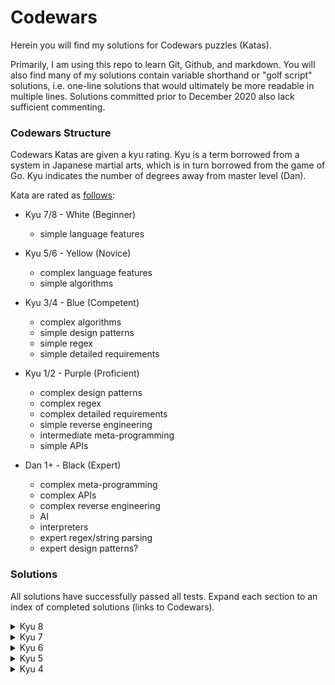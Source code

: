 # Codewars

Herein you will find my solutions for Codewars puzzles (Katas).

Primarily, I am using this repo to learn Git, Github, and markdown. You will also find many of my solutions contain
variable shorthand or "golf script" solutions, i.e. one-line solutions that would ultimately be more readable
in multiple lines. Solutions committed prior to December 2020 also lack sufficient commenting.

### Codewars Structure

Codewars Katas are given a kyu rating. Kyu is a term borrowed from a system in Japanese martial arts, which is in turn 
borrowed from the game of Go. Kyu indicates the number of degrees away from master level (Dan).

Kata are rated as [follows](https://www.codewars.com/topics/kata-ranking):

* Kyu 7/8 - White (Beginner)
    * simple language features

* Kyu 5/6 - Yellow (Novice)
    * complex language features
    * simple algorithms

* Kyu 3/4 - Blue (Competent)
    * complex algorithms
    * simple design patterns
    * simple regex
    * simple detailed requirements

* Kyu 1/2 - Purple (Proficient)
    * complex design patterns
    * complex regex
    * complex detailed requirements
    * simple reverse engineering
    * intermediate meta-programming
    * simple APIs
    
* Dan 1+ - Black (Expert)
    * complex meta-programming
    * complex APIs
    * complex reverse engineering
    * AI
    * interpreters
    * expert regex/string parsing
    * expert design patterns?
    
### Solutions

All solutions have successfully passed all tests. Expand each section to an index of completed solutions (links to Codewars).

<details>
<summary>Kyu 8</summary>

* [Area or Perimeter](https://www.codewars.com/kata/5ab6538b379d20ad880000ab)
* [Can we divide it?](https://www.codewars.com/kata/5a2b703dc5e2845c0900005a)
* [Convert a Number to a String!](https://www.codewars.com/kata/5265326f5fda8eb1160004c8)
* [Even or Odd](https://www.codewars.com/kata/53da3dbb4a5168369a0000fe)
* [Find the Difference in Age between Oldest and Youngest Family Members](https://www.codewars.com/kata/5720a1cb65a504fdff0003e2)
* [Find the first non-consecutive number](https://www.codewars.com/kata/58f8a3a27a5c28d92e000144)
* [Find the smallest integer in the array](https://www.codewars.com/kata/55a2d7ebe362935a210000b2)
* [get ascii value of character](https://www.codewars.com/kata/55acfc59c3c23d230f00006d)
* [Grasshopper - Check for factor](https://www.codewars.com/kata/55cbc3586671f6aa070000fb)
* [Grasshopper - Messi goals function](https://www.codewars.com/kata/55f73be6e12baaa5900000d4)
* [Is he gonna survive?](https://www.codewars.com/kata/59ca8246d751df55cc00014c)
* [Multiply](https://www.codewars.com/kata/50654ddff44f800200000004)
* [Number toString](https://www.codewars.com/kata/53934feec44762736c00044b)
* [Opposite number](https://www.codewars.com/kata/56dec885c54a926dcd001095)
* [Remove First and Last Character](https://www.codewars.com/kata/56bc28ad5bdaeb48760009b0)
* [Return Negative](https://www.codewars.com/kata/55685cd7ad70877c23000102)
* [String repeat](https://www.codewars.com/kata/57a0e5c372292dd76d000d7e)
* [Sum of positive](https://www.codewars.com/kata/5715eaedb436cf5606000381)
* [Watermelon](https://www.codewars.com/kata/55192f4ecd82ff826900089e)
* [Will you make it?](https://www.codewars.com/kata/5861d28f124b35723e00005e)
* [You Can't Code Under Pressure #1](https://www.codewars.com/kata/53ee5429ba190077850011d4)

</details>

<details>
<summary>Kyu 7</summary>

* [Beginner Series #3 Sum of Numbers](https://www.codewars.com/kata/55f2b110f61eb01779000053)
* [Complementary DNA](https://www.codewars.com/kata/554e4a2f232cdd87d9000038)
* [Descending Order](https://www.codewars.com/kata/5467e4d82edf8bbf40000155)
* [Disemvowel Trolls](https://www.codewars.com/kata/52fba66badcd10859f00097e)
* [Even odd disparity](https://www.codewars.com/kata/59c62f1bdcc40560a2000060)
* [Exes and Ohs](https://www.codewars.com/kata/55908aad6620c066bc00002a)
* [Find all occurrences of an element in an array](https://www.codewars.com/kata/59a9919107157a45220000e1)
* [Find the Missing Number](https://www.codewars.com/kata/57f5e7bd60d0a0cfd900032d)
* [Find the name of the lucky variable](https://www.codewars.com/kata/5a47d5ddd8e145ff6200004e)
* [Get the Middle Character](https://www.codewars.com/kata/56747fd5cb988479af000028)
* [GPS coordinate conversions - DD to DMS](https://www.codewars.com/kata/5a72fd224a6b3463b00000a0)
* [Growth of a Population](https://www.codewars.com/kata/563b662a59afc2b5120000c6)
* [Highest and Lowest](https://www.codewars.com/kata/554b4ac871d6813a03000035)
* [Isograms](https://www.codewars.com/kata/54ba84be607a92aa900000f1)
* [Jaden Casing Strings](https://www.codewars.com/kata/5390bac347d09b7da40006f6)
* [List Filtering](https://www.codewars.com/kata/53dbd5315a3c69eed20002dd)
* [Mumbling](https://www.codewars.com/kata/5667e8f4e3f572a8f2000039)
* [Reverse the bits in an integer](https://www.codewars.com/kata/5959ec605595565f5c00002b)
* [Shortest Word](https://www.codewars.com/kata/57cebe1dc6fdc20c57000ac9)
* [Simple string reversal](https://www.codewars.com/kata/5a71939d373c2e634200008e)
* [Square Every Digit](https://www.codewars.com/kata/546e2562b03326a88e000020)
* [String Doubles](https://www.codewars.com/kata/5a145ab08ba9148dd6000094)
* [Sum of two lowest positive integers](https://www.codewars.com/kata/558fc85d8fd1938afb000014)
* [Vowel Count](https://www.codewars.com/kata/54ff3102c1bad923760001f3)
* [You're a square!](https://www.codewars.com/kata/54c27a33fb7da0db0100040e)
</details>

<details>
<summary>Kyu 6</summary>

* [Array.diff](https://www.codewars.com/kata/523f5d21c841566fde000009)
* [Bit Counting](https://www.codewars.com/kata/526571aae218b8ee490006f4)
* [Counting Duplicates](https://www.codewars.com/kata/54bf1c2cd5b56cc47f0007a1)
* [Create Phone Number](https://www.codewars.com/kata/525f50e3b73515a6db000b83)
* [Decode the Morse code](https://www.codewars.com/kata/54b724efac3d5402db00065e)
* [Dubstep](https://www.codewars.com/kata/551dc350bf4e526099000ae5)
* [Duplicate Encoder](https://www.codewars.com/kata/54b42f9314d9229fd6000d9c)
* [Encrypt this!](https://www.codewars.com/kata/5848565e273af816fb000449)
* [Find the odd int](https://www.codewars.com/kata/54da5a58ea159efa38000836)
* [Find The Parity Outlier](https://www.codewars.com/kata/5526fc09a1bbd946250002dc)
* [Multiples of 3 or 5](https://www.codewars.com/kata/514b92a657cdc65150000006)
* [Persistent Bugger.](https://www.codewars.com/kata/55bf01e5a717a0d57e0000ec)
* [Replace With Alphabet Position](https://www.codewars.com/kata/546f922b54af40e1e90001da)
* [Row of the odd triangle](https://www.codewars.com/kata/5d5a7525207a674b71aa25b5)
* [Split Strings](https://www.codewars.com/kata/515de9ae9dcfc28eb6000001)
* [Stop gninnipS My sdroW!](https://www.codewars.com/kata/5264d2b162488dc400000001)
* [String Letter Counting](https://www.codewars.com/kata/59e19a747905df23cb000024)
* [Sum of Digits/Digital Root](https://www.codewars.com/kata/541c8630095125aba6000c00)
* [Take a Ten Minute Walk](https://www.codewars.com/kata/54da539698b8a2ad76000228)
* [Texting with an old-school mobile phone](https://www.codewars.com/kata/5ca24526b534ce0018a137b5)
* [Tribonacci Sequence](https://www.codewars.com/kata/556deca17c58da83c00002db)
* [Who likes it?](https://www.codewars.com/kata/5266876b8f4bf2da9b000362)

</details>

<details>
<summary>Kyu 5</summary>

* [Human Readable Time](https://www.codewars.com/kata/52685f7382004e774f0001f7)
* [Largest product in a series](https://www.codewars.com/kata/529872bdd0f550a06b00026e)
* [Moving Zeros To The End](https://www.codewars.com/kata/52597aa56021e91c93000cb0)
* [Simple Pig Latin](https://www.codewars.com/kata/520b9d2ad5c005041100000f)
* [Where my anagrams at?](https://www.codewars.com/kata/523a86aa4230ebb5420001e1)

</details>

<details>
<summary>Kyu 4</summary>

* [Human readable duration format](https://www.codewars.com/kata/52742f58faf5485cae000b9a)
* [Snail](https://www.codewars.com/kata/521c2db8ddc89b9b7a0000c1)

</details>